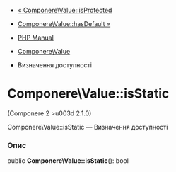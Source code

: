 - [« Componere\Value::isProtected](componere-value.isprotected.md)
- [Componere\Value::hasDefault »](componere-value.hasdefault.md)

- [PHP Manual](index.md)
- [Componere\Value](class.componere-value.md)
- Визначення доступності

# Componere\Value::isStatic

(Componere 2 \>u003d 2.1.0)

Componere\Value::isStatic — Визначення доступності

### Опис

public **Componere\Value::isStatic**(): bool
